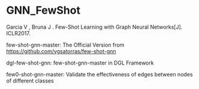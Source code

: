 # GNN_FewShot

Garcia V , Bruna J . Few-Shot Learning with Graph Neural Networks[J]. ICLR2017.

few-shot-gnn-master: The Official Version from https://github.com/vgsatorras/few-shot-gnn

dgl-few-shot-gnn: few-shot-gnn-master in DGL Framework

few0-shot-gnn-master: Validate the effectiveness of edges between nodes of different classes
